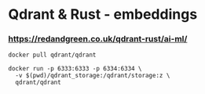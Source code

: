 # Qdrant & Rust - embeddings
### https://redandgreen.co.uk/qdrant-rust/ai-ml/

  ```docker pull qdrant/qdrant```

    docker run -p 6333:6333 -p 6334:6334 \
      -v $(pwd)/qdrant_storage:/qdrant/storage:z \
      qdrant/qdrant
    

